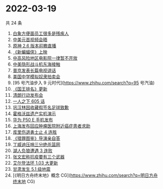 # 2022-03-19

共 24 条

<!-- BEGIN ZHIHUSEARCH -->
<!-- 最后更新时间 Sat Mar 19 2022 16:11:20 GMT+0800 (China Standard Time) -->
1. [白象方便面员工很多是残疾人](https://www.zhihu.com/search?q=白象)
1. [中美元首视频会晤](https://www.zhihu.com/search?q=中美元首会晤)
1. [原神 2.6 版本前瞻直播 ](https://www.zhihu.com/search?q=原神)
1. [《新蝙蝠侠》上映](https://www.zhihu.com/search?q=新蝙蝠侠)
1. [中高风险地区电影院一律暂不开放](https://www.zhihu.com/search?q=国家电影局发文)
1. [中美隐形战斗机东海接触](https://www.zhihu.com/search?q=中美隐形战斗机)
1. [普京发表长篇电视讲话](https://www.zhihu.com/search?q=普京长篇电视讲话)
1. [美国中学模拟奴隶拍卖会](https://www.zhihu.com/search?q=模拟奴隶拍卖会)
1. [95 号汽油步入 9 元时代](https://www.zhihu.com/search?q=95 号汽油)
1. [《国王排名》更新](https://www.zhihu.com/search?q=国王排名)
1. [清朗行动发布会](https://www.zhihu.com/search?q=清朗行动)
1. [一人之下 605 话](https://www.zhihu.com/search?q=一人之下)
1. [巩汉林因收藏假签名足球致歉](https://www.zhihu.com/search?q=巩汉林)
1. [霍格沃兹遗产实机演示](https://www.zhihu.com/search?q=霍格沃兹遗产)
1. [华为 P50 E 手机发布](https://www.zhihu.com/search?q=华为P50E)
1. [上海发布回应肿瘤医院附近癌症患者求助](https://www.zhihu.com/search?q=上海发布回应癌症患者求助)
1. [库里伤退勇士止 4 连胜](https://www.zhihu.com/search?q=勇士)
1. [《猎罪图鉴》导演亲自答](https://www.zhihu.com/search?q=猎罪图鉴)
1. [丁威迪压哨三分绝杀篮网](https://www.zhihu.com/search?q=篮网)
1. [湖人负狼遭遇 3 连败](https://www.zhihu.com/search?q=湖人)
1. [张文宏称抗疫要有三个武器](https://www.zhihu.com/search?q=张文宏)
1. [ 艾尔登法环 1.03 大更新](https://www.zhihu.com/search?q=艾尔登法环更新)
1. [甘肃发生 5.1 级地震](https://www.zhihu.com/search?q=甘肃地震)
1. [《明日方舟终末地》概念 CG](https://www.zhihu.com/search?q=明日方舟终末地 CG)
<!-- END ZHIHUSEARCH -->
